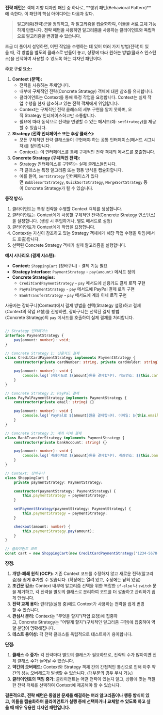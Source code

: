 **전략 패턴**은 객체 지향 디자인 패턴 중 하나로, **행위 패턴(Behavioral Pattern)**에 속한다. 이 패턴의 핵심 아이디어는 다음과 같다.

> **알고리즘(전략)군을 정의하고, 각 알고리즘을 캡슐화하여, 이들을 서로 교체 가능하게 만듭니다. 전략 패턴을 사용하면 알고리즘을 사용하는 클라이언트와 독립적으로 알고리즘을 변경할 수 있습니다.**

조금 더 풀어서 설명하면, 어떤 작업을 수행하는 데 있어 여러 가지 방법(전략)이 있을 때, 각 방법을 별도의 클래스로 만들어 놓고, 상황에 따라 원하는 방법(클래스 인스턴스)을 선택하여 사용할 수 있도록 하는 디자인 패턴이다.

**주요 구성 요소:**

1. **Context (문맥):**
    - 전략을 사용하는 주체입니다.
    - 내부에 구체적인 전략(Concrete Strategy) 객체에 대한 참조를 유지합니다.
    - 클라이언트는 Context를 통해 특정 작업을 요청합니다. Context는 실제 작업 수행을 현재 참조하고 있는 전략 객체에게 위임합니다.
    - Context는 구체적인 전략 클래스의 세부 구현을 알지 못하며, 오직 Strategy 인터페이스하고만 소통합니다.
    - 필요에 따라 동적으로 전략을 변경할 수 있는 메서드(예: `setStrategy`)를 제공할 수 있습니다.
2. **Strategy (전략 인터페이스 또는 추상 클래스):**
    - 모든 구체적인 전략 클래스들이 구현해야 하는 공통 인터페이스(메서드 시그니처)를 정의합니다.
    - Context는 이 인터페이스를 통해 구체적인 전략 객체의 메서드를 호출합니다.
3. **Concrete Strategy (구체적인 전략):**
    - Strategy 인터페이스를 구현하는 실제 클래스들입니다.
    - 각 클래스는 특정 알고리즘 또는 행동 방식을 캡슐화합니다.
    - 예를 들어, `SortStrategy` 인터페이스가 있다면 `BubbleSortStrategy`, `QuickSortStrategy`, `MergeSortStrategy` 등이 Concrete Strategy가 될 수 있습니다.

**동작 방식:**

1. 클라이언트는 특정 전략을 수행할 Context 객체를 생성합니다.
2. 클라이언트는 Context에게 사용할 구체적인 전략(Concrete Strategy 인스턴스)을 설정합니다. (생성 시 주입하거나, 별도 메서드로 설정)
3. 클라이언트가 Context에게 작업을 요청합니다.
4. Context는 자신이 참조하고 있는 Strategy 객체에게 해당 작업 수행을 위임(메서드 호출)합니다.
5. 선택된 Concrete Strategy 객체가 실제 알고리즘을 실행합니다.

**예시 시나리오 (결제 시스템):**

- **Context:** `ShoppingCart` (장바구니) - 결제 기능 필요
- **Strategy Interface:** `PaymentStrategy` - `pay(amount)` 메서드 정의
- **Concrete Strategies:**
    - `CreditCardPaymentStrategy` - `pay` 메서드에 신용카드 결제 로직 구현
    - `PayPalPaymentStrategy` - `pay` 메서드에 PayPal 결제 로직 구현
    - `BankTransferStrategy` - `pay` 메서드에 계좌 이체 로직 구현

사용자는 장바구니(Context)에서 결제 방법을 선택(Strategy 설정)하고 결제(Context의 작업 요청)를 진행하면, 장바구니는 선택된 결제 방법(Concrete Strategy)의 `pay` 메서드를 호출하여 실제 결제를 처리합니다.

``` ts

// Strategy 인터페이스
interface PaymentStrategy {
    pay(amount: number): void;
}

// Concrete Strategy 1: 신용카드 결제
class CreditCardPaymentStrategy implements PaymentStrategy {
    constructor(private cardNumber: string, private cardHolder: string) {}

    pay(amount: number): void {
        console.log(`신용카드로 ${amount}원을 결제합니다. 카드번호: ${this.cardNumber}, 카드소유자: ${this.cardHolder}`);
    }
}

// Concrete Strategy 2: PayPal 결제
class PayPalPaymentStrategy implements PaymentStrategy {
    constructor(private email: string) {}

    pay(amount: number): void {
        console.log(`PayPal로 ${amount}원을 결제합니다. 이메일: ${this.email}`);
    }
}

// Concrete Strategy 3: 계좌 이체 결제
class BankTransferStrategy implements PaymentStrategy {
    constructor(private bankAccount: string) {}

    pay(amount: number): void {
        console.log(`계좌이체로 ${amount}원을 결제합니다. 계좌번호: ${this.bankAccount}`);
    }
}

// Context: 장바구니
class ShoppingCart {
    private paymentStrategy: PaymentStrategy;

    constructor(paymentStrategy: PaymentStrategy) {
        this.paymentStrategy = paymentStrategy;
    }

    setPaymentStrategy(paymentStrategy: PaymentStrategy) {
        this.paymentStrategy = paymentStrategy;
    }

    checkout(amount: number) {
        this.paymentStrategy.pay(amount);
    }
}

// 클라이언트 코드
const cart = new ShoppingCart(new CreditCardPaymentStrategy('1234-5678-9012-3456', '홍길동'));


```


**장점:**

1. **개방-폐쇄 원칙 (OCP):** 기존 Context 코드를 수정하지 않고 새로운 전략(알고리즘)을 쉽게 추가할 수 있습니다. (확장에는 열려 있고, 수정에는 닫혀 있음)
2. **조건문 감소:** Context 내부에 알고리즘 선택을 위한 복잡한 `if-else` 나 `switch` 문을 제거하고, 각 전략을 별도의 클래스로 분리하여 코드를 더 깔끔하고 관리하기 쉽게 만듭니다.
3. **전략 교체 용이:** 런타임(실행 중)에도 Context가 사용하는 전략을 쉽게 변경할 수 있습니다.
4. **관심사 분리:** Context는 "무엇을 할지"(작업 요청)에 집중하고, Concrete Strategy는 "어떻게 할지"(구체적인 알고리즘 구현)에 집중하여 역할 분담이 명확해집니다.
5. **테스트 용이성:** 각 전략 클래스를 독립적으로 테스트하기 용이합니다.

**단점:**

1. **클래스 수 증가:** 각 전략마다 별도의 클래스가 필요하므로, 전략의 수가 많아지면 전체 클래스 수가 늘어날 수 있습니다.
2. **약간의 오버헤드:** Context와 Strategy 객체 간의 간접적인 통신으로 인해 아주 약간의 성능 오버헤드가 발생할 수 있습니다. (대부분의 경우 무시 가능)
3. **클라이언트의 책임 증가:** 클라이언트는 어떤 전략이 있는지 알고, 상황에 맞는 적절한 전략 객체를 선택하여 Context에 제공해야 할 수 있습니다.

**결론적으로, 전략 패턴은 동일한 문제를 해결하는 여러 알고리즘이나 행동 방식이 있고, 이들을 캡슐화하여 클라이언트가 실행 중에 선택하거나 교체할 수 있도록 하고 싶을 때 매우 유용한 디자인 패턴입니다.**